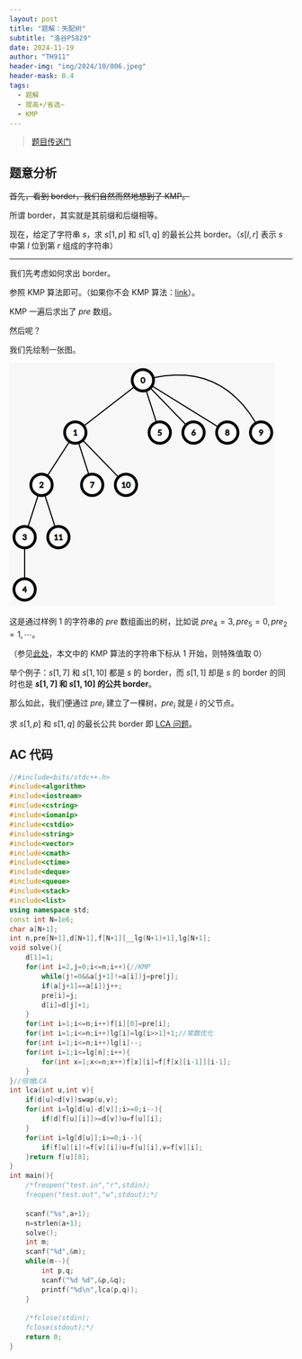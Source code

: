 ```yaml
---
layout: post
title: "题解：失配树"
subtitle: "洛谷P5829"
date: 2024-11-19
author: "TH911"
header-img: "img/2024/10/006.jpeg"
header-mask: 0.4
tags:
  - 题解
  - 提高+/省选−
  - KMP
---
```


> [题目传送门](https://www.luogu.com.cn/problem/P5829)

## 题意分析

~~首先，看到 border，我们自然而然地想到了 KMP。~~

所谓 border，其实就是其前缀和后缀相等。

现在，给定了字符串 $s$，求 $s[1,p]$ 和 $s[1,q]$ 的最长公共 border。（$s[l,r]$ 表示 $s$ 中第 $l$ 位到第 $r$ 组成的字符串）

***

我们先考虑如何求出 border。

参照 KMP 算法即可。（如果你不会 KMP 算法：[link](/2024/11/18/2/)）。

KMP 一遍后求出了 $pre$ 数组。

然后呢？

我们先绘制一张图。

![](/img/2024/11/011.png)

这是通过样例 $1$ 的字符串的 $pre$ 数组画出的树，比如说 $pre_4=3,pre_5=0,pre_2=1,\cdots$。

（参见[此处](/2024/11/18/2/#最长-border-为空)，本文中的 KMP 算法的字符串下标从 $1$ 开始，则特殊值取 $0$）

举个例子：$s[1,7]$ 和 $s[1,10]$ 都是 $s$ 的 border，而 $s[1,1]$ 却是 $s$ 的 border 的同时也是 **$s[1,7]$ 和 $s[1,10]$ 的公共 border**。

那么如此，我们便通过 $pre_i$ 建立了一棵树，$pre_i$ 就是 $i$ 的父节点。

求 $s[1,p]$ 和 $s[1,q]$ 的最长公共 border 即 [LCA 问题](/2024/10/20/2/)。

## AC 代码

```cpp
//#include<bits/stdc++.h>
#include<algorithm>
#include<iostream>
#include<cstring>
#include<iomanip>
#include<cstdio>
#include<string>
#include<vector>
#include<cmath>
#include<ctime>
#include<deque>
#include<queue>
#include<stack>
#include<list>
using namespace std;
const int N=1e6;
char a[N+1];
int n,pre[N+1],d[N+1],f[N+1][__lg(N+1)+1],lg[N+1];
void solve(){
	d[1]=1;
	for(int i=2,j=0;i<=n;i++){//KMP
		while(j!=0&&a[j+1]!=a[i])j=pre[j];
		if(a[j+1]==a[i])j++;
		pre[i]=j;
		d[i]=d[j]+1;
	}
	for(int i=1;i<=n;i++)f[i][0]=pre[i];
	for(int i=1;i<=n;i++)lg[i]=lg[i>>1]+1;//常数优化
	for(int i=1;i<=n;i++)lg[i]--;
	for(int i=1;i<=lg[n];i++){ 
		for(int x=1;x<=n;x++)f[x][i]=f[f[x][i-1]][i-1];
	}
}//倍增LCA
int lca(int u,int v){
	if(d[u]<d[v])swap(u,v);
	for(int i=lg[d[u]-d[v]];i>=0;i--){
		if(d[f[u][i]]>=d[v])u=f[u][i];
	}
	for(int i=lg[d[u]];i>=0;i--){
		if(f[u][i]!=f[v][i])u=f[u][i],v=f[v][i];
	}return f[u][0];
}
int main(){
	/*freopen("test.in","r",stdin);
	freopen("test.out","w",stdout);*/
	
	scanf("%s",a+1);
	n=strlen(a+1);
	solve();
	int m;
	scanf("%d",&m);
	while(m--){
		int p,q;
		scanf("%d %d",&p,&q);
		printf("%d\n",lca(p,q));
	}
	
	/*fclose(stdin);
	fclose(stdout);*/
	return 0;
}
```


